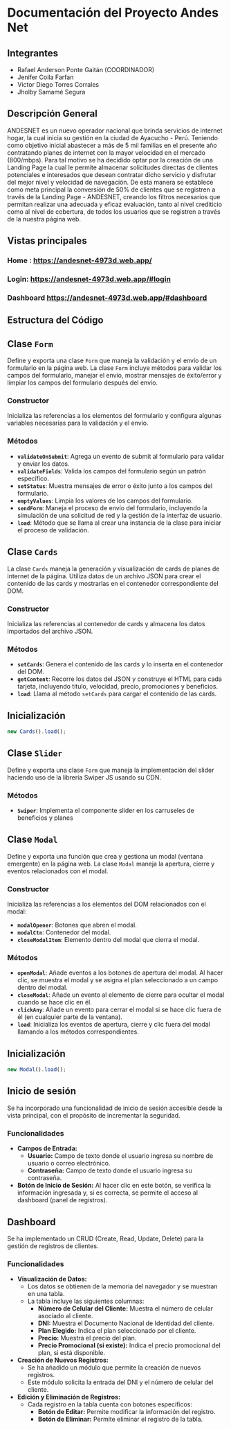 # Documentación del Proyecto Andes Net

## Integrantes
- Rafael Anderson Ponte Gaitán (COORDINADOR)
- Jenifer Coila Farfan
- Victor Diego Torres Corrales
- Jholby Samamé Segura

## Descripción General

ANDESNET es un nuevo operador nacional que brinda servicios de internet hogar, la cual inicia su gestión en la ciudad de Ayacucho - Perú.
Teniendo como objetivo inicial abastecer a más de 5 mil familias en el presente año contratando planes de internet con la mayor velocidad en el mercado (800/mbps).
Para tal motivo se ha decidido optar por la creación de una Landing Page la cual le permite almacenar solicitudes directas de clientes potenciales e interesados que desean contratar dicho servicio y disfrutar del mejor nivel y velocidad de navegación.
De esta manera se establece como meta principal la conversión de 50% de clientes que se registren a través de la Landing Page - ANDESNET, creando los filtros necesarios que permitan realizar una adecuada y eficaz evaluación, tanto al nivel crediticio como al nivel de cobertura, de todos los usuarios que se registren a través de la nuestra página web.

## Vistas principales

### Home : https://andesnet-4973d.web.app/
### Login: https://andesnet-4973d.web.app/#login
### Dashboard https://andesnet-4973d.web.app/#dashboard

## Estructura del Código

## Clase `Form`

Define y exporta una clase `Form` que maneja la validación y el envío de un formulario en la página web. La clase `Form` incluye métodos para validar los campos del formulario, manejar el envío, mostrar mensajes de éxito/error y limpiar los campos del formulario después del envío.

### Constructor
Inicializa las referencias a los elementos del formulario y configura algunas variables necesarias para la validación y el envío.

### Métodos

- **`validateOnSubmit`**: Agrega un evento de submit al formulario para validar y enviar los datos.
- **`validateFields`**: Valida los campos del formulario según un patrón específico.
- **`setStatus`**: Muestra mensajes de error o éxito junto a los campos del formulario.
- **`emptyValues`**: Limpia los valores de los campos del formulario.
- **`sendForm`**: Maneja el proceso de envío del formulario, incluyendo la simulación de una solicitud de red y la gestión de la interfaz de usuario.
- **`load`**: Método que se llama al crear una instancia de la clase para iniciar el proceso de validación.

## Clase `Cards`
La clase `Cards` maneja la generación y visualización de cards de planes de internet de la página. Utiliza datos de un archivo JSON para crear el contenido de las cards y mostrarlas en el contenedor correspondiente del DOM.

### Constructor
Inicializa las referencias al contenedor de cards y almacena los datos importados del archivo JSON.

### Métodos

- **`setCards`**: Genera el contenido de las cards y lo inserta en el contenedor del DOM.
- **`getContent`**: Recorre los datos del JSON y construye el HTML para cada tarjeta, incluyendo título, velocidad, precio, promociones y beneficios.
- **`load`**: Llama al método `setCards` para cargar el contenido de las cards.

## Inicialización
```javascript
new Cards().load();
```

## Clase `Slider`
Define y exporta una clase `Form` que maneja la implementación del slider haciendo uso de la librería Swiper JS
usando su CDN.

### Métodos
- **`Swiper`**: Implementa el componente slider en los carruseles de beneficios y planes


## Clase `Modal`

Define y exporta una función que crea y gestiona un modal (ventana emergente) en la página web. La clase `Modal` maneja la apertura, cierre y eventos relacionados con el modal.

### Constructor
Inicializa las referencias a los elementos del DOM relacionados con el modal:
- **`modalOpener`**: Botones que abren el modal.
- **`modalCtn`**: Contenedor del modal.
- **`closeModalItem`**: Elemento dentro del modal que cierra el modal.

### Métodos

- **`openModal`**: Añade eventos a los botones de apertura del modal. Al hacer clic, se muestra el modal y se asigna el plan seleccionado a un campo dentro del modal.
- **`closeModal`**: Añade un evento al elemento de cierre para ocultar el modal cuando se hace clic en él.
- **`clickAny`**: Añade un evento para cerrar el modal si se hace clic fuera de él (en cualquier parte de la ventana).
- **`load`**: Inicializa los eventos de apertura, cierre y clic fuera del modal llamando a los métodos correspondientes.

## Inicialización
```javascript
new Modal().load();
```

## Inicio de sesión

Se ha incorporado una funcionalidad de inicio de sesión accesible desde la vista principal, con el propósito de incrementar la seguridad.

### Funcionalidades
- **Campos de Entrada:**
  - **Usuario:** Campo de texto donde el usuario ingresa su nombre de usuario o correo electrónico.
  - **Contraseña:** Campo de texto donde el usuario ingresa su contraseña.
- **Botón de Inicio de Sesión:** Al hacer clic en este botón, se verifica la información ingresada y, si es correcta, se permite el acceso al dashboard (panel de registros).

## Dashboard

Se ha implementado un CRUD (Create, Read, Update, Delete) para la gestión de registros de clientes.

### Funcionalidades
- **Visualización de Datos:**
  - Los datos se obtienen de la memoria del navegador y se muestran en una tabla.
  - La tabla incluye las siguientes columnas:
    - **Número de Celular del Cliente:** Muestra el número de celular asociado al cliente.
    - **DNI:** Muestra el Documento Nacional de Identidad del cliente.
    - **Plan Elegido:** Indica el plan seleccionado por el cliente.
    - **Precio:** Muestra el precio del plan.
    - **Precio Promocional (si existe):** Indica el precio promocional del plan, si está disponible.
- **Creación de Nuevos Registros:**
  - Se ha añadido un módulo que permite la creación de nuevos registros.
  - Este módulo solicita la entrada del DNI y el número de celular del cliente.
- **Edición y Eliminación de Registros:**
  - Cada registro en la tabla cuenta con botones específicos:
    - **Botón de Editar:** Permite modificar la información del registro.
    - **Botón de Eliminar:** Permite eliminar el registro de la tabla.


